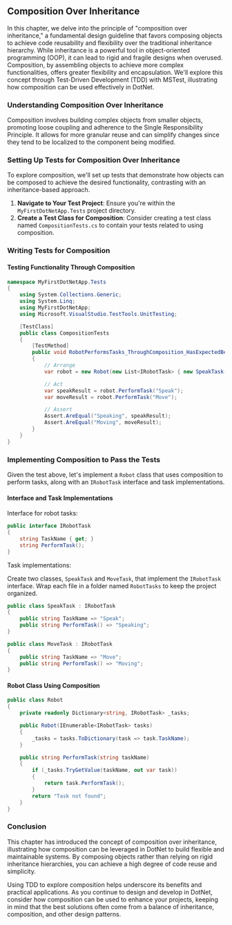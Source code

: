 ## Composition Over Inheritance

In this chapter, we delve into the principle of "composition over inheritance," a fundamental design guideline that favors composing objects to achieve code reusability and flexibility over the traditional inheritance hierarchy. While inheritance is a powerful tool in object-oriented programming (OOP), it can lead to rigid and fragile designs when overused. Composition, by assembling objects to achieve more complex functionalities, offers greater flexibility and encapsulation. We'll explore this concept through Test-Driven Development (TDD) with MSTest, illustrating how composition can be used effectively in DotNet.

### Understanding Composition Over Inheritance

Composition involves building complex objects from smaller objects, promoting loose coupling and adherence to the Single Responsibility Principle. It allows for more granular reuse and can simplify changes since they tend to be localized to the component being modified.

### Setting Up Tests for Composition Over Inheritance

To explore composition, we'll set up tests that demonstrate how objects can be composed to achieve the desired functionality, contrasting with an inheritance-based approach.

1. **Navigate to Your Test Project**: Ensure you're within the `MyFirstDotNetApp.Tests` project directory.
2. **Create a Test Class for Composition**: Consider creating a test class named `CompositionTests.cs` to contain your tests related to using composition.

### Writing Tests for Composition

#### Testing Functionality Through Composition

```csharp
namespace MyFirstDotNetApp.Tests
{
    using System.Collections.Generic;
    using System.Linq;
    using MyFirstDotNetApp;
    using Microsoft.VisualStudio.TestTools.UnitTesting;

    [TestClass]
    public class CompositionTests
    {
        [TestMethod]
        public void RobotPerformsTasks_ThroughComposition_HasExpectedBehavior()
        {
            // Arrange
            var robot = new Robot(new List<IRobotTask> { new SpeakTask(), new MoveTask() });

            // Act
            var speakResult = robot.PerformTask("Speak");
            var moveResult = robot.PerformTask("Move");

            // Assert
            Assert.AreEqual("Speaking", speakResult);
            Assert.AreEqual("Moving", moveResult);
        }
    }
}
```

### Implementing Composition to Pass the Tests

Given the test above, let's implement a `Robot` class that uses composition to perform tasks, along with an `IRobotTask` interface and task implementations.

#### Interface and Task Implementations

Interface for robot tasks:

```csharp
public interface IRobotTask
{
    string TaskName { get; }
    string PerformTask();
}
```

Task implementations:

Create two classes, `SpeakTask` and `MoveTask`, that implement the `IRobotTask` interface. Wrap each file in a folder named `RobotTasks` to keep the project organized.

```csharp
public class SpeakTask : IRobotTask
{
    public string TaskName => "Speak";
    public string PerformTask() => "Speaking";
}

public class MoveTask : IRobotTask
{
    public string TaskName => "Move";
    public string PerformTask() => "Moving";
}
```

#### Robot Class Using Composition

```csharp
public class Robot
{
    private readonly Dictionary<string, IRobotTask> _tasks;

    public Robot(IEnumerable<IRobotTask> tasks)
    {
        _tasks = tasks.ToDictionary(task => task.TaskName);
    }

    public string PerformTask(string taskName)
    {
        if (_tasks.TryGetValue(taskName, out var task))
        {
            return task.PerformTask();
        }
        return "Task not found";
    }
}
```

### Conclusion

This chapter has introduced the concept of composition over inheritance, illustrating how composition can be leveraged in DotNet to build flexible and maintainable systems. By composing objects rather than relying on rigid inheritance hierarchies, you can achieve a high degree of code reuse and simplicity.

Using TDD to explore composition helps underscore its benefits and practical applications. As you continue to design and develop in DotNet, consider how composition can be used to enhance your projects, keeping in mind that the best solutions often come from a balance of inheritance, composition, and other design patterns.
